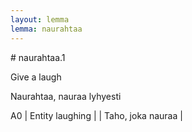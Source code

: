 ```yaml
---
layout: lemma
lemma: naurahtaa
---
```


<div class="sense">
# <span class="sensename">naurahtaa.1</span>

<span class="description">Give a laugh</span>

<span class="description">Naurahtaa, nauraa lyhyesti</span>

A0 | Entity laughing |   | Taho, joka nauraa |  

</div>

